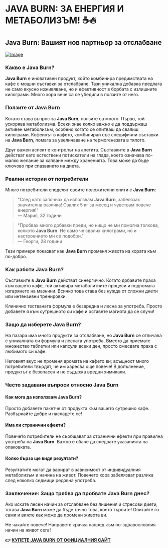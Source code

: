 # JAVA BURN: ЗА ЕНЕРГИЯ И МЕТАБОЛИЗЪМ! ☕🔥

## Java Burn: Вашият нов партньор за отслабване

[![Image](https://morningcoffeeritual.net/images/javaburn-products.png)](https://gchaffi.com/d7MvlM33)

### Какво е Java Burn?

**Java Burn** е иновативен продукт, който комбинира предимствата на кафе с мощни съставки за отслабване. Тази уникална добавка предлага не само вкусно изживяване, но и ефективност в борбата с излишните килограми. Много хора вече са се убедили в ползите от него.

### Ползите от Java Burn

Когато става въпрос за **Java Burn**, ползите са много. Първо, той ускорява метаболизма. Всеки знае колко важно е да поддържаш активен метаболизъм, особено когато се опитваш да свалиш килограми. Кофеинът в кафето, комбиниран със специфични съставки на **Java Burn**, помага за увеличаване на термогенезата в тялото.

Друг важен аспект е контролът на апетита. Съставките в **Java Burn** действат като естествени потискатели на глада, което означава по-малко желание за хапване между храненията. Това може да бъде ключово при спазването на диета.

### Реални истории от потребители

Много потребители споделят своите положителни опити с **Java Burn**:

> "След като започнах да използвам **Java Burn**, забелязах значителна разлика! Свалих 5 кг за месец и чувствам повече енергия!"  
> — Мария, 32 години

> "Пробвах много добавки преди, но нищо не ми помогна толкова, колкото **Java Burn**. Не само че свалих килограми, но и настроението ми се подобри."  
> — Георги, 28 години

Тези примери показват как **Java Burn** променя живота на хората към по-добро.

### Как работи Java Burn?

Съставките в **Java Burn** действат синергично. Когато добавите праха към вашето кафе, той активира метаболитните процеси и подпомага изгарянето на мазнини. Всичко това става без нужда от сложни диети или интензивни тренировки.

Клинично тестваната формула е безвредна и лесна за употреба. Просто добавете я към сутрешното си кафе и оставете магията да се случи!

### Защо да изберете Java Burn?

На пазара има много продукти за отслабване, но **Java Burn** се отличава с уникалната си формула и лесната употреба. Вместо да приемате множество таблетки или капсули всеки ден, просто смесвате праха с любимото си кафе.

Неговият вкус не променя аромата на кафето ви; всъщност много потребители твърдят, че им харесва още повече! В допълнение, продуктът е безопасен и не съдържа вредни химикали.

### Често задавани въпроси относно Java Burn

#### Как мога да използвам Java Burn?

Просто добавете пакетче от продукта към вашето сутрешно кафе. Разбъркайте добре и насладете се!

#### Има ли странични ефекти?

Повечето потребители не съобщават за странични ефекти при правилна употреба на **Java Burn**. Важно е обаче да следвате указанията на опаковката.

#### Колко бързо ще видя резултати?

Резултатите могат да варират в зависимост от индивидуалния метаболизъм и начина на живот. Повечето хора забелязват разлика след няколко седмици редовна употреба.

### Заключение: Защо трябва да пробвате Java Burn днес?

Ако искате лесен начин за отслабване без лишения и стресови диети, тогава **Java Burn** може да бъде точно това, което търсите! Опитайте го сами и вижте как може да промени живота ви.

Не чакайте повече! Направете крачка напред към по-здравословния начин на живот сега!



**👉 [КУПЕТЕ JAVA BURN ОТ ОФИЦИАЛНИЯ САЙТ](https://gchaffi.com/d7MvlM33)**